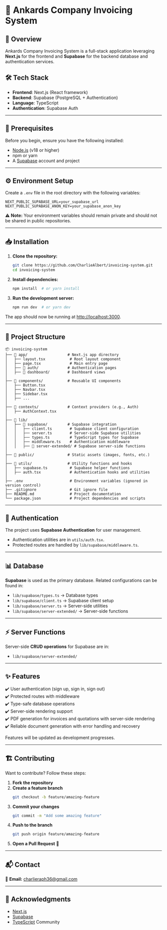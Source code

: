 # 🧾 Ankards Company Invoicing System

## 🚀 Overview

Ankards Company Invoicing System is a full-stack application leveraging **Next.js** for the frontend and **Supabase** for the backend database and authentication services.

## 🛠 Tech Stack

- **Frontend**: Next.js (React framework)
- **Backend**: Supabase (PostgreSQL + Authentication)
- **Language**: TypeScript
- **Authentication**: Supabase Auth

---

## 📌 Prerequisites

Before you begin, ensure you have the following installed:

- [Node.js](https://nodejs.org/) (v18 or higher)
- npm or yarn
- A [Supabase](https://supabase.com/) account and project

---

## ⚙️ Environment Setup

Create a `.env` file in the root directory with the following variables:

```env
NEXT_PUBLIC_SUPABASE_URL=your_supabase_url
NEXT_PUBLIC_SUPABASE_ANON_KEY=your_supabase_anon_key
```

⚠️ **Note:** Your environment variables should remain private and should not be shared in public repositories.

---

## 📥 Installation

1. **Clone the repository:**

   ```bash
   git clone https://github.com/CharlieAlbert/invoicing-system.git
   cd invoicing-system
   ```

2. **Install dependencies:**

   ```bash
   npm install  # or yarn install
   ```

3. **Run the development server:**
   ```bash
   npm run dev  # or yarn dev
   ```

The app should now be running at [http://localhost:3000](http://localhost:3000).

---

## 📂 Project Structure

```
📦 invoicing-system
├── 📂 app/                  # Next.js app directory
│   ├── layout.tsx           # Root layout component
│   ├── page.tsx             # Main entry page
│   ├── 📂 auth/             # Authentication pages
│   ├── 📂 dashboard/        # Dashboard views
│
├── 📂 components/           # Reusable UI components
│   ├── Button.tsx
│   ├── Navbar.tsx
│   ├── Sidebar.tsx
│   ├── ...
│
├── 📂 contexts/             # Context providers (e.g., Auth)
│   ├── AuthContext.tsx
│
├── 📂 lib/
│   ├── 📂 supabase/         # Supabase integration
│   │   ├── client.ts        # Supabase client configuration
│   │   ├── server.ts        # Server-side Supabase utilities
│   │   ├── types.ts         # TypeScript types for Supabase
│   │   ├── middleware.ts    # Authentication middleware
│   │   ├── 📂 server-extended/ # Supabase server-side functions
│
├── 📂 public/               # Static assets (images, fonts, etc.)
│
├── 📂 utils/                # Utility functions and hooks
│   ├── supabase.ts          # Supabase helper functions
│   ├── auth.tsx             # Authentication hooks and utilities
│
├── .env                     # Environment variables (ignored in version control)
├── .gitignore               # Git ignore file
├── README.md                # Project documentation
└── package.json             # Project dependencies and scripts
```

---

## 🔐 Authentication

The project uses **Supabase Authentication** for user management.

- Authentication utilities are in `utils/auth.tsx`.
- Protected routes are handled by `lib/supabase/middleware.ts`.

---

## 📊 Database

**Supabase** is used as the primary database. Related configurations can be found in:

- `lib/supabase/types.ts` → Database types
- `lib/supabase/client.ts` → Supabase client setup
- `lib/supabase/server.ts` → Server-side utilities
- `lib/supabase/server-extended/` → Server-side functions

---

## ⚡ Server Functions

Server-side **CRUD operations** for Supabase are in:

- `lib/supabase/server-extended/`

---

## ✨ Features

✔️ User authentication (sign up, sign in, sign out)  
✔️ Protected routes with middleware  
✔️ Type-safe database operations  
✔️ Server-side rendering support  
✔️ PDF generation for invoices and quotations with server-side rendering  
✔️ Reliable document generation with error handling and recovery

Features will be updated as development progresses.

---

## 🏗️ Contributing

Want to contribute? Follow these steps:

1. **Fork the repository**
2. **Create a feature branch**
   ```bash
   git checkout -b feature/amazing-feature
   ```
3. **Commit your changes**
   ```bash
   git commit -m "Add some amazing feature"
   ```
4. **Push to the branch**
   ```bash
   git push origin feature/amazing-feature
   ```
5. **Open a Pull Request** 🚀

---

## 📬 Contact

📧 **Email:** [charlieraph36@gmail.com](mailto:charlieraph36@gmail.com)

---

## 🙌 Acknowledgments

- [Next.js](https://nextjs.org/)
- [Supabase](https://supabase.com/)
- [TypeScript](https://www.typescriptlang.org/) Community
